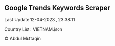 

## Google Trends Keywords Scraper 
 
Last Update 12-04-2023 , 23:38:11

Country List :
VIETNAM.json



© Abdul Muttaqin 
